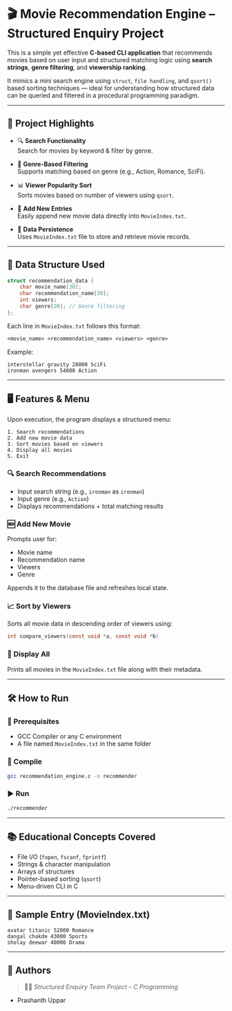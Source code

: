 
# 🎬 Movie Recommendation Engine – Structured Enquiry Project

This is a simple yet effective **C-based CLI application** that recommends movies based on user input and structured matching logic using **search strings**, **genre filtering**, and **viewership ranking**.

It mimics a mini search engine using `struct`, `file handling`, and `qsort()` based sorting techniques — ideal for understanding how structured data can be queried and filtered in a procedural programming paradigm.

---

## 📌 Project Highlights

- 🔍 **Search Functionality**  
  Search for movies by keyword & filter by genre.

- 🎯 **Genre-Based Filtering**  
  Supports matching based on genre (e.g., Action, Romance, SciFi).

- 📊 **Viewer Popularity Sort**  
  Sorts movies based on number of viewers using `qsort`.

- 📝 **Add New Entries**  
  Easily append new movie data directly into `MovieIndex.txt`.

- 📁 **Data Persistence**  
  Uses `MovieIndex.txt` file to store and retrieve movie records.

---

## 🧠 Data Structure Used

```c
struct recommendation_data {
    char movie_name[30];
    char recommendation_name[30];
    int viewers;
    char genre[20]; // Genre filtering
};
````

Each line in `MovieIndex.txt` follows this format:

```txt
<movie_name> <recommendation_name> <viewers> <genre>
```

Example:

```
interstellar gravity 28000 SciFi
ironman avengers 54000 Action
```

---

## 🖥️ Features & Menu

Upon execution, the program displays a structured menu:

```
1. Search recommendations
2. Add new movie data
3. Sort movies based on viewers
4. Display all movies
5. Exit
```

### 🔍 Search Recommendations

* Input search string (e.g., `ironman` as `ironman`)
* Input genre (e.g., `Action`)
* Displays recommendations + total matching results

### 🆕 Add New Movie

Prompts user for:

* Movie name
* Recommendation name
* Viewers
* Genre

Appends it to the database file and refreshes local state.

### 📈 Sort by Viewers

Sorts all movie data in descending order of viewers using:

```c
int compare_viewers(const void *a, const void *b)
```

### 📂 Display All

Prints all movies in the `MovieIndex.txt` file along with their metadata.

---

## 🛠️ How to Run

### 🧾 Prerequisites

* GCC Compiler or any C environment
* A file named `MovieIndex.txt` in the same folder

### 🔧 Compile

```bash
gcc recommendation_engine.c -o recommender
```

### ▶️ Run

```bash
./recommender
```

---

## 📚 Educational Concepts Covered

* File I/O (`fopen`, `fscanf`, `fprintf`)
* Strings & character manipulation
* Arrays of structures
* Pointer-based sorting (`qsort`)
* Menu-driven CLI in C

---

## 🧪 Sample Entry (MovieIndex.txt)

```
avatar titanic 52000 Romance
dangal chakde 43000 Sports
sholay deewar 40000 Drama
```

---

## 🙌 Authors

> 👨‍💻 *Structured Enquiry Team Project – C Programming*

* Prashanth Uppar

